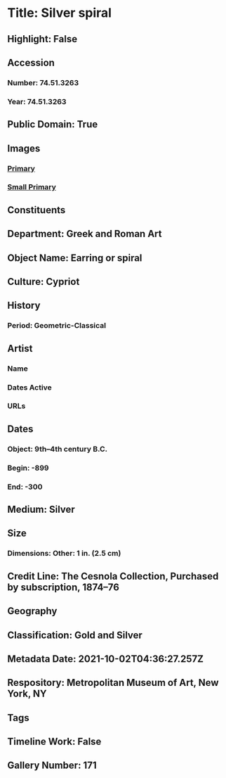 # Title: Silver spiral
## Highlight: False
## Accession
### Number: 74.51.3263
### Year: 74.51.3263
## Public Domain: True
## Images
### [Primary](https://images.metmuseum.org/CRDImages/gr/original/DP135967.jpg)
### [Small Primary](https://images.metmuseum.org/CRDImages/gr/web-large/DP135967.jpg)
## Constituents
## Department: Greek and Roman Art
## Object Name: Earring or spiral
## Culture: Cypriot
## History
### Period: Geometric-Classical
## Artist
### Name
### Dates Active
### URLs
## Dates
### Object: 9th–4th century B.C.
### Begin: -899
### End: -300
## Medium: Silver
## Size
### Dimensions: Other: 1 in. (2.5 cm)
## Credit Line: The Cesnola Collection, Purchased by subscription, 1874–76
## Geography
## Classification: Gold and Silver
## Metadata Date: 2021-10-02T04:36:27.257Z
## Respository: Metropolitan Museum of Art, New York, NY
## Tags
## Timeline Work: False
## Gallery Number: 171